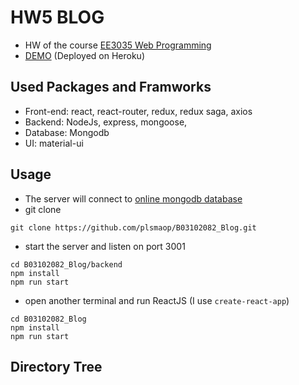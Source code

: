 # HW5 BLOG
* HW of the course [EE3035 Web Programming](https://www.facebook.com/groups/NTURicWebProg/?ref=br_rs)
* [DEMO](http://blog9487.herokuapp.com/) (Deployed on Heroku)
## Used Packages and Framworks
* Front-end: react, react-router, redux, redux saga, axios
* Backend: NodeJs, express, mongoose, 
* Database: Mongodb
* UI: material-ui
## Usage
* The server will connect to [online mongodb database](https://mlab.com/)
* git clone
```
git clone https://github.com/plsmaop/B03102082_Blog.git
```
* start the server and listen on port 3001
```
cd B03102082_Blog/backend
npm install
npm run start
```
* open another terminal and run ReactJS (I use `create-react-app`)
```
cd B03102082_Blog
npm install
npm run start 
```
## Directory Tree

